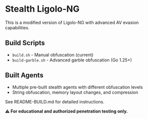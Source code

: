 # Stealth Ligolo-NG

This is a modified version of Ligolo-NG with advanced AV evasion capabilities.

## Build Scripts
- `build.sh` - Manual obfuscation (current)
- `build-garble.sh` - Advanced garble obfuscation (Go 1.25+)

## Built Agents
- Multiple pre-built stealth agents with different obfuscation levels
- String obfuscation, memory layout changes, and compression

See README-BUILD.md for detailed instructions.

**⚠️ For educational and authorized penetration testing only.**
